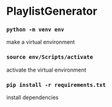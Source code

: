 
# PlaylistGenerator
### `python -m venv env`
  make a virtual environment
### `source env/Scripts/activate`
  activate the virtual environment
### `pip install -r requirements.txt`
  install dependencies
